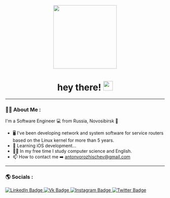 
<div id="header" align="center">
  <img src="https://media.giphy.com/media/zhYSVCirREeIZtONCI/giphy.gif" width="200"/>
<h1>
  hey there!
  <img src="https://media.giphy.com/media/hvRJCLFzcasrR4ia7z/giphy.gif" width="30px" "/>
</h1>
</div>

---
### :man_technologist: About Me :
I'm a Software Engineer :computer: from Russia, Novosibirsk :round_pushpin:
- :desktop_computer:  I've been developing network and system software for service routers based on the Linux kernel for more than 5 years.
- :iphone: Learning iOS development...
- :man_student: In my free time I study computer science and English.
- :mailbox: How to contact me :arrow_right: antonvorozhischev@gmail.com
---

### :earth_americas:  Socials :
<div id="socials">
  <a href="https://www.linkedin.com/in/antonvrzv">
    <img src="https://img.shields.io/badge/LinkedIn-blue?style=for-the-badge&logo=linkedin&logoColor=white" alt="LinkedIn Badge"/>
  </a>
  <a href="https://vk.com/the_sky_isnot_limit">
    <img src="https://img.shields.io/badge/VK-gray?style=for-the-badge&logo=vk&logoColor=white" alt="Vk Badge"/>
  </a>
  <a href="your-twitter-URL">
    <img src="https://img.shields.io/badge/Instagram-purple?style=for-the-badge&logo=instagram&logoColor=red" alt="Instagram Badge"/>
  </a>
  <a href="https://t.me/antonvrzv">
    <img src="https://img.shields.io/badge/Telegram-blue?style=for-the-badge&logo=telegram&logoColor=white" alt="Twitter Badge"/>
  </a>
</div>


